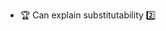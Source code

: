 * <span id="outcome-inheritance-substitutability-one">:trophy: Can explain substitutability :two:</span>
